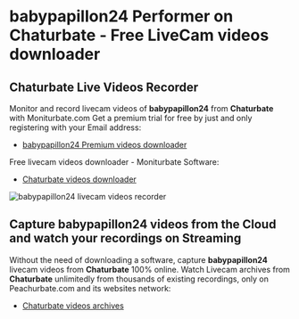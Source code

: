 # babypapillon24 Performer on Chaturbate - Free LiveCam videos downloader

## Chaturbate Live Videos Recorder

Monitor and record livecam videos of **babypapillon24** from **Chaturbate** with Moniturbate.com
Get a premium trial for free by just and only registering with your Email address:
* [babypapillon24 Premium videos downloader](https://moniturbate.com/request-demo-licence-key.html)

Free livecam videos downloader - Moniturbate Software:
* [Chaturbate videos downloader](https://moniturbate.com/moniturbate-download-software.html)

![babypapillon24 livecam videos recorder](https://peachurnet.com/templates/moniturbate-software.png)


## Capture babypapillon24 videos from the Cloud and watch your recordings on Streaming

Without the need of downloading a software, capture **babypapillon24** livecam videos from **Chaturbate** 100% online.
Watch Livecam archives from **Chaturbate** unlimitedly from thousands of existing recordings, only on Peachurbate.com and its websites network:
* [Chaturbate videos archives](https://peachurnet.com/)